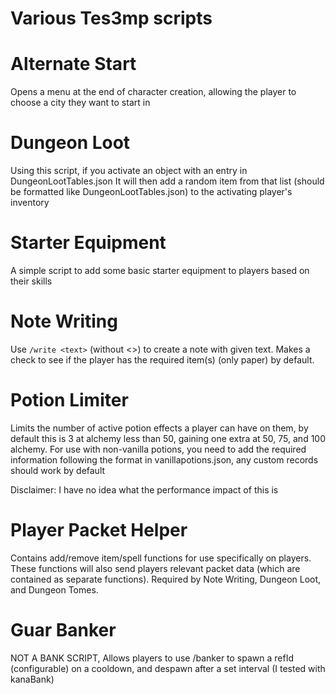 # Various Tes3mp scripts

# Alternate Start
Opens a menu at the end of character creation, allowing the player to choose a city they want to start in

# Dungeon Loot
Using this script, if you activate an object with an entry in DungeonLootTables.json
It will then add a random item from that list (should be formatted like DungeonLootTables.json) to the activating player's inventory

# Starter Equipment
A simple script to add some basic starter equipment to players based on their skills

# Note Writing
Use ```/write <text>``` (without <>) to create a note with given text.
Makes a check to see if the player has the required item(s) (only paper) by default.

# Potion Limiter
Limits the number of active potion effects a player can have on them, by default this is 3 at alchemy less
than 50, gaining one extra at 50, 75, and 100 alchemy.
For use with non-vanilla potions, you need to add the required information following the format in vanillapotions.json, any custom records should work by default

Disclaimer: I have no idea what the performance impact of this is

# Player Packet Helper
Contains add/remove item/spell functions for use specifically on players. These functions will also send
players relevant packet data (which are contained as separate functions). Required by Note Writing, Dungeon Loot, 
and Dungeon Tomes.

# Guar Banker
NOT A BANK SCRIPT, Allows players to use /banker to spawn a refId (configurable) on a cooldown, and despawn after a set interval (I tested with kanaBank)